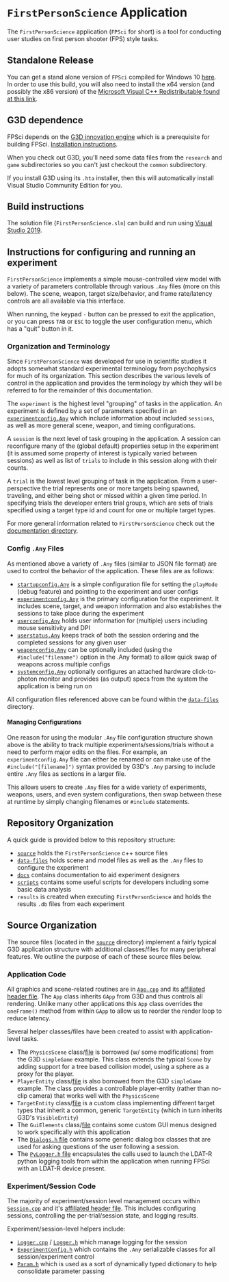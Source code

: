 # `FirstPersonScience` Application
The `FirstPersonScience` application (`FPSci` for short) is a tool for conducting user studies on first person shooter (FPS) style tasks.

## Standalone Release
You can get a stand alone version of `FPSci` compiled for Windows 10 [here](https://github.com/NVlabs/abstract-fps/releases). In order to use this build, you will also need to install the x64 version (and possibly the x86 version) of the [Microsoft Visual C++ Redistributable found at this link](https://support.microsoft.com/en-us/help/2977003/the-latest-supported-visual-c-downloads).

## G3D dependence
FPSci depends on the [G3D innovation engine](https://casual-effects.com/g3d) which is a prerequisite for building FPSci. [Installation instructions](https://casual-effects.com/g3d/www/index.html#install).

When you check out G3D, you'll need some data files from the `research` and `game` subdirectories so you can't just checkout the `common` subdirectory.

If you install G3D using its `.hta` installer, then this will automatically install Visual Studio Community Edition for you.

## Build instructions
The solution file (`FirstPersonScience.sln`) can build and run using [Visual Studio 2019](https://visualstudio.microsoft.com/vs/).

## Instructions for configuring and running an experiment
`FirstPersonScience` implements a simple mouse-controlled view model with a variety of parameters controllable through various `.Any` files (more on this below). The scene, weapon, target size/behavior, and frame rate/latency controls are all available via this interface.

When running, the keypad `-` button can be pressed to exit the application, or you can press `TAB` or `ESC` to toggle the user configuration menu, which has a "quit" button in it.

### Organization and Terminology
Since `FirstPersonScience` was developed for use in scientific studies it adopts somewhat standard experimental terminology from psychophysics for much of its organization. This section describes the various levels of control in the application and provides the terminology by which they will be referred to for the remainder of this documentation.

The `experiment` is the highest level "grouping" of tasks in the application. An experiment is defined by a set of parameters specified in an [`experimentconfig.Any`](docs/experimentConfigReadme.md) which include information about included `sessions`, as well as more general scene, weapon, and timing configurations.

A `session` is the next level of task grouping in the application. A session can reconfigure many of the (global default) properties setup in the experiment (it is assumed some property of interest is typically varied between sessions) as well as list of `trials` to include in this session along with their counts.

A `trial` is the lowest level grouping of task in the application. From a user-perspective the trial represents one or more targets being spawned, traveling, and either being shot or missed within a given time period. In specifying trials the developer enters trial groups, which are sets of trials specified using a target type id and count for one or multiple target types.

For more general information related to `FirstPersonScience` check out the [documentation directory](docs).

### Config `.Any` Files
As mentioned above a variety of `.Any` files (similar to JSON file format) are used to control the behavior of the application. These files are as follows:

* [`startupconfig.Any`](docs/startupConfigReadme.md) is a simple configuration file for setting the `playMode` (debug feature) and pointing to the experiment and user configs
* [`experimentconfig.Any`](docs/experimentConfigReadme.md) is the primary configuration for the experiment. It includes scene, target, and weapon information and also establishes the sessions to take place during the experiment
* [`userconfig.Any`](docs/userConfigReadme.md) holds user information for (multiple) users including mouse sensitivity and DPI
* [`userstatus.Any`](docs/userStatusReadme.md) keeps track of both the session ordering and the completed sessions for any given user
* [`weaponconfig.Any`](docs/weaponConfigReadme.md) can be optionally included (using the `#include("filename")` option in the .Any format) to allow quick swap of weapons across multiple configs
* [`systemconfig.Any`](docs/systemConfigReadme.md) optionally configures an attached hardware click-to-photon monitor and provides (as output) specs from the system the application is being run on

All configuration files referenced above can be found within the [`data-files`](data-files) directory.

#### Managing Configurations
One reason for using the modular `.Any` file configuration structure shown above is the ability to track multiple experiments/sessions/trials without a need to perform major edits on the files. For example, an `experimentconfig.Any` file can either be renamed or can make use of the `#include("[filename]")` syntax provided by G3D's `.Any` parsing to include entire `.Any` files as sections in a larger file.

This allows users to create `.Any` files for a wide variety of experiments, weapons, users, and even system configurations, then swap between these at runtime by simply changing filenames or `#include` statements.

## Repository Organization
A quick guide is provided below to this repository structure:

* [`source`](source) holds the `FirstPersonScience` c++ source files
* [`data-files`](data-files) holds scene and model files as well as the `.Any` files to configure the experiment
* [`docs`](docs) contains documentation to aid experiment designers
* [`scripts`](scripts) contains some useful scripts for developers including some basic data analysis
* `results` is created when executing `FirstPersonScience` and holds the results `.db` files from each experiment

## Source Organization
The source files (located in the [`source`](source) directory) implement a fairly typical G3D application structure with additional classes/files for many peripheral features. We outline the purpose of each of these source files below.

### Application Code
All graphics and scene-related routines are in [`App.cpp`](source/App.cpp) and its [affiliated header file](source/App.h). The `App` class inherits `GApp` from G3D and thus controls all rendering. Unlike many other applications this `App` class overrides the `oneFrame()` method from within `GApp` to allow us to reorder the render loop to reduce latency.

Several helper classes/files have been created to assist with application-level tasks. 

* The `PhysicsScene` class/[file](source/PhysicsScene.cpp) is borrowed (w/ some modifications) from the G3D `simpleGame` example. This class extends the typical `Scene` by adding support for a tree based collision model, using a sphere as a proxy for the player.
* `PlayerEntity` class/[file](source/PlayerEntity.cpp) is also borrowed from the G3D `simpleGame` example. The class provides a controllable player-entity (rather than no-clip camera) that works well with the `PhysicsScene`
* `TargetEntity` class/[file](source/TargetEntity.cpp) is a custom class implementing different target types that inherit a common, generic `TargetEntity` (which in turn inherits G3D's `VisibleEntity`)
* The `GuiElements` class/[file](source/GuiElements.cpp) contains some custom GUI menus designed to work specifically with this application
* The [`Dialogs.h` file](source/Dialogs.h) contains some generic dialog box classes that are used for asking questions of the user following a session.
* The [`PyLogger.h` file](source/PyLogger.h) encapsulates the calls used to launch the LDAT-R python logging tools from within the application when running FPSci with an LDAT-R device present.

### Experiment/Session Code
The majority of experiment/session level management occurs within [`Session.cpp`](source/Session.cpp) and it's [affiliated header file](source/Session.h). This includes configuring sessions, controlling the per-trial/session state, and logging results.

Experiment/session-level helpers include:
* [`Logger.cpp`](source/Logger.cpp) / [`Logger.h`](source/Logger.h) which manage logging for the session
* [`ExperimentConfig.h`](source/ExperimentConfig.h) which contains the `.Any` serializable classes for all session/experiment control
* [`Param.h`](source/Param.h) which is used as a sort of dynamically typed dictionary to help consolidate parameter passing